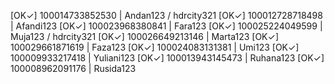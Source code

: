 [OK✓] 100014733852530 | Andan123 / hdrcity321
[OK✓] 100012728718498 | Afandi123
[OK✓] 100023968380841 | Fara123
[OK✓] 100025224049599 | Muja123 / hdrcity321
[OK✓] 100026649213146 | Marta123
[OK✓] 100029661871619 | Faza123
[OK✓] 100024083131381 | Umi123
[OK✓] 100009933217418 | Yuliani123
[OK✓] 100013943145473 | Ruhana123
[OK✓] 100008962091176 | Rusida123
